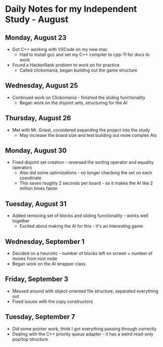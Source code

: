 # Daily Notes for my Independent Study - August

## Monday, August 23

- Got C++ working with VSCode on my new mac
  - Had to install gcc and set my C++ compiler to cpp-11 for docs to work
- Found a HackerRank problem to work on for practice
  - Called clickomania, began building out the game structure

## Wednesday, August 25

- Continued work on Clickomania - finished the sliding functionality
  - Began work on the disjoint sets, structuring for the AI

## Thursday, August 26

- Met with Mr. Griest, considered expanding the project into the study
  - May increase the board size and test building out more complex AIs

## Monday, August 30

- Fixed disjoint set creation - reversed the sorting operator and equality operators
  - Also did some optimizations - no longer checking the set on each coordinate
  - This saves roughly 2 seconds per board - so it makes the AI like 2 million times faster

## Tuesday, August 31

- Added removing set of blocks and sliding functionality - works well together
  - Excited about making the AI for this - it's an interesting game

## Wednesday, September 1

- Decided on a heuristic - number of blocks left on screen + number of moves from root node
- Began work on the AI wrapper class

## Friday, September 3

- Messed around with object-oriented file structure, separated everything out
- Fixed issues with the copy constructors

## Tuesday, September 7

- Did some pointer work, think I got everything passing through correctly
- Dealing with the C++ priority queue adapter - it has a weird read-only pop/top structure